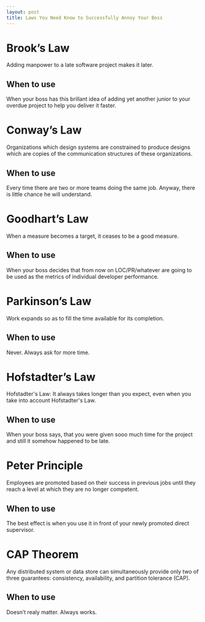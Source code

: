 ```yaml
---
layout: post
title: Laws You Need Know to Successfully Annoy Your Boss
---
```


# Brook’s Law

Adding manpower to a late software project makes it later.

## When to use

When your boss has this brillant idea of adding yet another junior to your overdue project to help you deliver it faster.

# Conway’s Law

Organizations which design systems are constrained to produce designs which are copies of the communication structures of these organizations.

## When to use

Every time there are two or more teams doing the same job. Anyway, there is little chance he will understand. 

# Goodhart’s Law

When a measure becomes a target, it ceases to be a good measure.

## When to use

When your boss decides that from now on LOC/PR/whatever are going to be used as the metrics of individual developer performance.

# Parkinson’s Law

Work expands so as to fill the time available for its completion.

## When to use

Never. Always ask for more time. 

# Hofstadter’s Law

Hofstadter's Law: It always takes longer than you expect, even when you take into account Hofstadter's Law.

## When to use

When your boss says, that you were given sooo much time for the project and still it somehow happened to be late.

# Peter Principle

Employees are promoted based on their success in previous jobs until they reach a level at which they are no longer competent.

## When to use

The best effect is when you use it in front of your newly promoted direct supervisor.

# CAP Theorem

Any distributed system or data store can simultaneously provide only two of three guarantees: consistency, availability, and partition tolerance (CAP).

## When to use

Doesn’t realy matter. Always works.